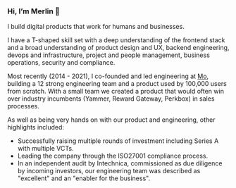 ### Hi, I’m Merlin 👋

I build digital products that work for humans and businesses.

I have a T-shaped skill set with a deep understanding of the frontend stack and a broad understanding of product design and UX, backend engineering, devops and infrastructure, project and people management, business operations, security and compliance.

Most recently (2014 - 2021), I co-founded and led engineering at [Mo](https://mo.work), building a 12 strong engineering team and a product used by 100,000 users from scratch. With a small team we created a product that would often win over industry incumbents (Yammer, Reward Gateway, Perkbox) in sales processes.

As well as being very hands on with our product and engineering, other highlights included: 
- Successfully raising multiple rounds of investment including Series A with multiple VCTs. 
- Leading the company through the ISO27001 compliance process.
- In an independent audit by Intechnica, commissioned as due diligence by incoming investors, our engineering team was described as "excellent" and an "enabler for the business".



